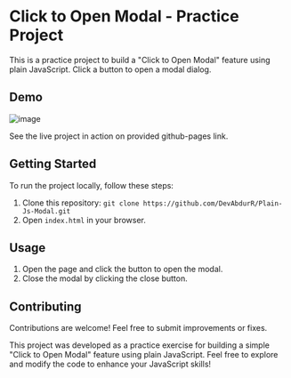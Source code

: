 # Click to Open Modal - Practice Project

This is a practice project to build a "Click to Open Modal" feature using plain JavaScript. Click a button to open a modal dialog.

## Demo

![image](https://github.com/DevAbdurR/Plain-Js-Modal/assets/112758727/ae4684a7-130c-4739-aa1b-d88af3d707db)


See the live project in action on provided github-pages link.

## Getting Started

To run the project locally, follow these steps:

1. Clone this repository: `git clone https://github.com/DevAbdurR/Plain-Js-Modal.git`
2. Open `index.html` in your browser.

## Usage

1. Open the page and click the button to open the modal.
2. Close the modal by clicking the close button.

## Contributing

Contributions are welcome! Feel free to submit improvements or fixes.


This project was developed as a practice exercise for building a simple "Click to Open Modal" feature using plain JavaScript. Feel free to explore and modify the code to enhance your JavaScript skills!
